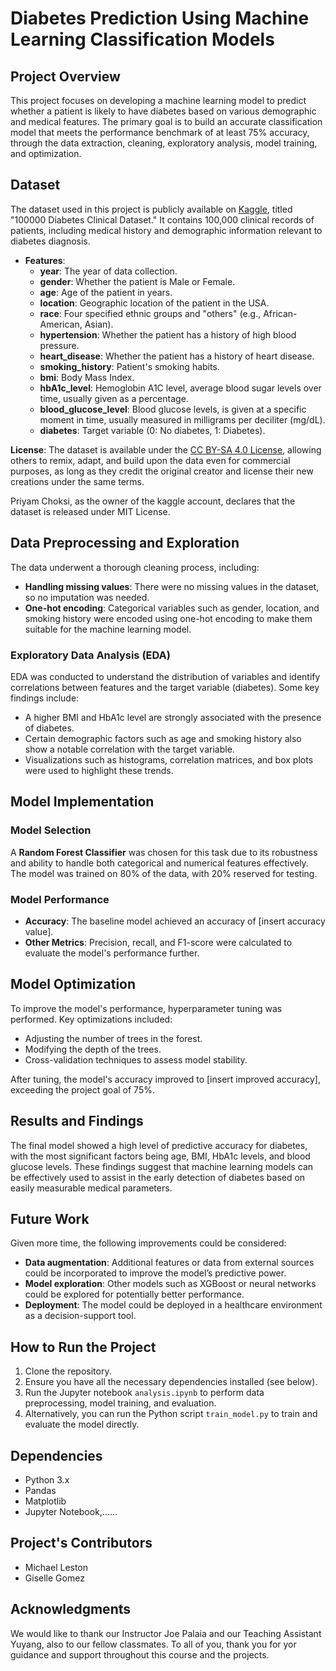 # Diabetes Prediction Using Machine Learning Classification Models

## Project Overview

This project focuses on developing a machine learning model to predict whether a patient is likely to have diabetes based on various demographic and medical features. The primary goal is to build an accurate classification model that meets the performance benchmark of at least 75% accuracy, through the data extraction, cleaning, exploratory analysis, model training, and optimization.

## Dataset

The dataset used in this project is publicly available on [Kaggle](https://www.kaggle.com/datasets/priyamchoksi/100000-diabetes-clinical-dataset), titled "100000 Diabetes Clinical Dataset." It contains 100,000 clinical records of patients, including medical history and demographic information relevant to diabetes diagnosis.

- **Features**:
  - **year**: The year of data collection.
  - **gender**: Whether the patient is Male or Female.
  - **age**: Age of the patient in years.
  - **location**: Geographic location of the patient in the USA.
  - **race**: Four specified ethnic groups and "others"  (e.g., African-American, Asian).
  - **hypertension**: Whether the patient has a history of high blood pressure.
  - **heart_disease**: Whether the patient has a history of heart disease.
  - **smoking_history**: Patient's smoking habits.
  - **bmi**: Body Mass Index.
  - **hbA1c_level**: Hemoglobin A1C level, average blood sugar levels over time, usually given as a percentage.
  - **blood_glucose_level**: Blood glucose levels, is given at a specific moment in time, usually measured in milligrams per deciliter (mg/dL).
  - **diabetes**: Target variable (0: No diabetes, 1: Diabetes).

**License**: The dataset is available under the [CC BY-SA 4.0 License](https://creativecommons.org/licenses/by-sa/4.0/), allowing others to remix, adapt, and build upon the data even for commercial purposes, as long as they credit the original creator and license their new creations under the same terms.

Priyam Choksi, as the owner of the kaggle account, declares that the dataset is released under MIT License.

## Data Preprocessing and Exploration

The data underwent a thorough cleaning process, including:
- **Handling missing values**: There were no missing values in the dataset, so no imputation was needed.
- **One-hot encoding**: Categorical variables such as gender, location, and smoking history were encoded using one-hot encoding to make them suitable for the machine learning model.

### Exploratory Data Analysis (EDA)

EDA was conducted to understand the distribution of variables and identify correlations between features and the target variable (diabetes). Some key findings include:
- A higher BMI and HbA1c level are strongly associated with the presence of diabetes.
- Certain demographic factors such as age and smoking history also show a notable correlation with the target variable.
- Visualizations such as histograms, correlation matrices, and box plots were used to highlight these trends.

## Model Implementation

### Model Selection

A **Random Forest Classifier** was chosen for this task due to its robustness and ability to handle both categorical and numerical features effectively. The model was trained on 80% of the data, with 20% reserved for testing.

### Model Performance

- **Accuracy**: The baseline model achieved an accuracy of [insert accuracy value].
- **Other Metrics**: Precision, recall, and F1-score were calculated to evaluate the model's performance further.

## Model Optimization

To improve the model's performance, hyperparameter tuning was performed. Key optimizations included:
- Adjusting the number of trees in the forest.
- Modifying the depth of the trees.
- Cross-validation techniques to assess model stability.

After tuning, the model's accuracy improved to [insert improved accuracy], exceeding the project goal of 75%.

## Results and Findings

The final model showed a high level of predictive accuracy for diabetes, with the most significant factors being age, BMI, HbA1c levels, and blood glucose levels. These findings suggest that machine learning models can be effectively used to assist in the early detection of diabetes based on easily measurable medical parameters.

## Future Work

Given more time, the following improvements could be considered:
- **Data augmentation**: Additional features or data from external sources could be incorporated to improve the model’s predictive power.
- **Model exploration**: Other models such as XGBoost or neural networks could be explored for potentially better performance.
- **Deployment**: The model could be deployed in a healthcare environment as a decision-support tool.

## How to Run the Project

1. Clone the repository.
2. Ensure you have all the necessary dependencies installed (see below).
3. Run the Jupyter notebook `analysis.ipynb` to perform data preprocessing, model training, and evaluation.
4. Alternatively, you can run the Python script `train_model.py` to train and evaluate the model directly.

## Dependencies

- Python 3.x
- Pandas
- Matplotlib
- Jupyter Notebook,......

## Project's Contributors

- Michael Leston
- Giselle Gomez

## Acknowledgments

We would like to thank our Instructor Joe Palaia and our Teaching Assistant Yuyang, also to our fellow classmates. To all of you, thank you for yor guidance and support throughout this course and the projects. 

